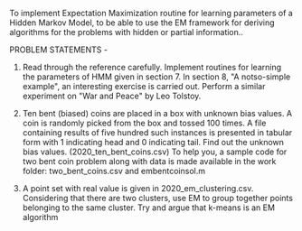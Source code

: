 To implement Expectation Maximization routine for learning parameters of a Hidden Markov Model, to be able to use the EM framework for deriving
algorithms for the problems with hidden or partial information..

PROBLEM STATEMENTS -

1) Read through the reference carefully. Implement routines for learning the parameters of
HMM given in section 7. In section 8, "A notso-simple example", an interesting exercise is
carried out. Perform a similar experiment on
"War and Peace" by Leo Tolstoy.

2) Ten bent (biased) coins are placed in a box
with unknown bias values. A coin is randomly picked from the box and tossed 100
times. A file containing results of five hundred such instances is presented in tabular
form with 1 indicating head and 0 indicating tail. Find out the unknown bias values. (2020_ten_bent_coins.csv) To help you, a
sample code for two bent coin problem along
with data is made available in the work folder:
two_bent_coins.csv and embentcoinsol.m

3) A point set with real value is given
in 2020_em_clustering.csv. Considering that
there are two clusters, use EM to group together points belonging to the same cluster.
Try and argue that k-means is an EM algorithm
